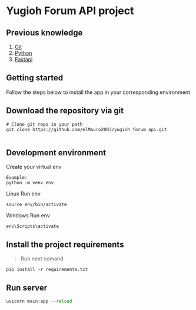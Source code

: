 # Yugioh Forum API project

## Previous knowledge
<!-- UL -->
1. [Git](https://github.com/)
2. [Python](https://www.python.org/)
3. [Fastapi](https://fastapi.tiangolo.com/)

## Getting started

Follow the steps below to install the app in your corresponding environment

## Download the repository via git

```
# Clone git repo in your path
git clone https://github.com/elMauro2003/yugioh_forum_api.git
      
```

## Development environment 

Create your virtual env 

```
Example:
python -m venv env    
```
Linux Run env
```
source env/bin/activate
```

Windows Run env
```
env\Scripts\activate
```


## Install the project requirements

>Run next comand 
```
pip install -r requirements.txt
```

## Run server

```python
uvicorn main:app --reload
```